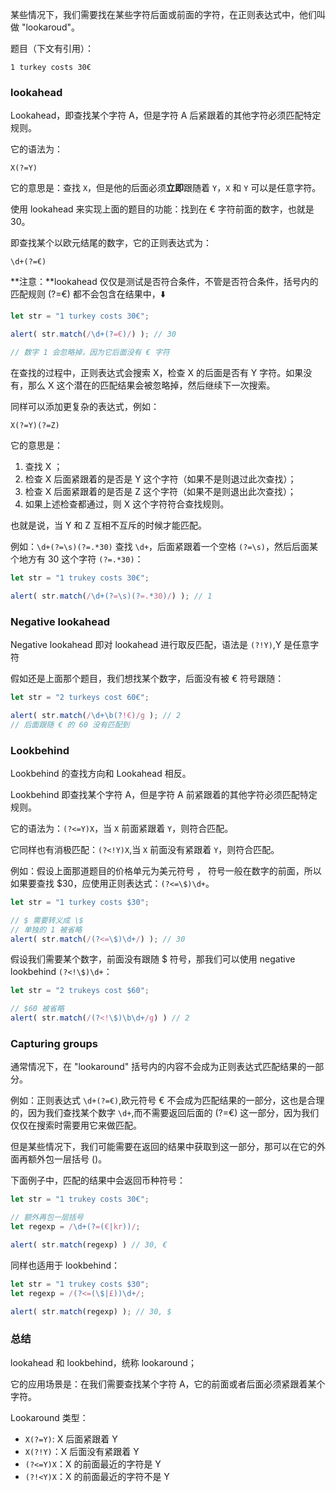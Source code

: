 某些情况下，我们需要找在某些字符后面或前面的字符，在正则表达式中，他们叫做 "lookaroud"。

题目（下文有引用）：

```1 turkey costs 30€```



### lookahead

Lookahead，即查找某个字符 A，但是字符 A 后紧跟着的其他字符必须匹配特定规则。

它的语法为：

```X(?=Y)```

它的意思是：查找 ```X```，但是他的后面必须**立即**跟随着 ```Y```，```X``` 和 ```Y``` 可以是任意字符。

使用 lookahead 来实现上面的题目的功能：找到在 € 字符前面的数字，也就是 30。

即查找某个以欧元结尾的数字，它的正则表达式为：

```\d+(?=€)```

**注意：**lookahead 仅仅是测试是否符合条件，不管是否符合条件，括号内的匹配规则 (?=€) 都不会包含在结果中，⬇️

```javascript
let str = "1 turkey costs 30€";

alert( str.match(/\d+(?=€)/) ); // 30

// 数字 1 会忽略掉，因为它后面没有 € 字符
```

在查找的过程中，正则表达式会搜索 X，检查 X 的后面是否有 Y 字符。如果没有，那么 X 这个潜在的匹配结果会被忽略掉，然后继续下一次搜索。

同样可以添加更复杂的表达式，例如：

```X(?=Y)(?=Z)```

它的意思是：

1. 查找 X ；
2. 检查 X 后面紧跟着的是否是 Y 这个字符（如果不是则退过此次查找）；
3. 检查 X 后面紧跟着的是否是 Z 这个字符（如果不是则退出此次查找）；
4. 如果上述检查都通过，则 X 这个字符符合查找规则。

也就是说，当 Y 和 Z 互相不互斥的时候才能匹配。

例如：```\d+(?=\s)(?=.*30)``` 查找 ```\d+```，后面紧跟着一个空格 ```(?=\s)```，然后后面某个地方有 30 这个字符 ```(?=.*30)```：

```javascript
let str = "1 trukey costs 30€";

alert( str.match(/\d+(?=\s)(?=.*30)/) ); // 1
```



### Negative lookahead

Negative lookahead 即对 lookahead 进行取反匹配，语法是 ```(?!Y)```,Y 是任意字符

假如还是上面那个题目，我们想找某个数字，后面没有被 € 符号跟随：

```javascript
let str = "2 turkeys cost 60€";

alert( str.match(/\d+\b(?!€)/g ); // 2
// 后面跟随 € 的 60 没有匹配到
```



### Lookbehind

Lookbehind 的查找方向和 Lookahead 相反。

Lookbehind 即查找某个字符 A，但是字符 A 前紧跟着的其他字符必须匹配特定规则。

它的语法为：```(?<=Y)X```，当 ```X``` 前面紧跟着 ```Y```，则符合匹配。

它同样也有消极匹配：```(?<!Y)X```,当 ```X``` 前面没有紧跟着 ```Y```，则符合匹配。

例如：假设上面那道题目的价格单元为美元符号 $，$ 符号一般在数字的前面，所以如果要查找 $30，应使用正则表达式：```(?<=\$)\d+```。

```javascript
let str = "1 turkey costs $30";

// $ 需要转义成 \$
// 单独的 1 被省略
alert( str.match(/(?<=\$)\d+/) ); // 30
```

假设我们需要某个数字，前面没有跟随 $ 符号，那我们可以使用 negative lookbehind ```(?<!\$)\d+```：

```javascript
let str = "2 trukeys cost $60";

// $60 被省略
alert( str.match(/(?<!\$)\b\d+/g) ) // 2
```



### Capturing groups

通常情况下，在 "lookaround" 括号内的内容不会成为正则表达式匹配结果的一部分。

例如：正则表达式 ```\d+(?=€)```,欧元符号 € 不会成为匹配结果的一部分，这也是合理的，因为我们查找某个数字 ```\d+```,而不需要返回后面的 (?=€) 这一部分，因为我们仅仅在搜索时需要用它来做匹配。

但是某些情况下，我们可能需要在返回的结果中获取到这一部分，那可以在它的外面再额外包一层括号 ()。

下面例子中，匹配的结果中会返回币种符号：

```js
let str = "1 trukey costs 30€";

// 额外再包一层括号
let regexp = /\d+(?=(€|kr))/;

alert( str.match(regexp) ) // 30, €
```

同样也适用于 lookbehind：

```js
let str = "1 trukey costs $30";
let regexp = /(?<=(\$|£))\d+/;

alert( str.match(regexp) ); // 30, $
```

### 总结

lookahead 和 lookbehind，统称 lookaround；

它的应用场景是：在我们需要查找某个字符 A，它的前面或者后面必须紧跟着某个字符。

Lookaround 类型：

- ```X(?=Y)```: X 后面紧跟着 Y
- ```X(?!Y)```：X 后面没有紧跟着 Y
- ```(?<=Y)X```：X 的前面最近的字符是 Y
- ```(?!<Y)X```：X 的前面最近的字符不是 Y









